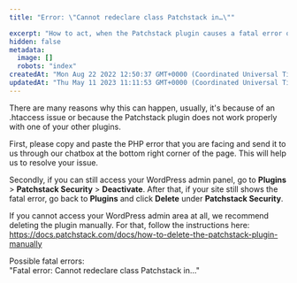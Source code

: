 ```yaml
---
title: "Error: \"Cannot redeclare class Patchstack in…\""

excerpt: "How to act, when the Patchstack plugin causes a fatal error on your site"
hidden: false
metadata: 
  image: []
  robots: "index"
createdAt: "Mon Aug 22 2022 12:50:37 GMT+0000 (Coordinated Universal Time)"
updatedAt: "Thu May 11 2023 11:11:53 GMT+0000 (Coordinated Universal Time)"
---
```

There are many reasons why this can happen, usually, it's because of an .htaccess issue or because the Patchstack plugin does not work properly with one of your other plugins.

First, please copy and paste the PHP error that you are facing and send it to us through our chatbox at the bottom right corner of the page. This will help us to resolve your issue.

Secondly, if you can still access your WordPress admin panel, go to **Plugins** > **Patchstack Security** > **Deactivate**. After that, if your site still shows the fatal error, go back to **Plugins** and click **Delete** under **Patchstack Security**.

If you cannot access your WordPress admin area at all, we recommend deleting the plugin manually. For that, follow the instructions here: <https://docs.patchstack.com/docs/how-to-delete-the-patchstack-plugin-manually>

Possible fatal errors:  
"Fatal error: Cannot redeclare class Patchstack in…"
